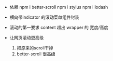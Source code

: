 - 依赖
    npm i better-scroll
    npm i stylus
    npm i lodash

- 横向带indicator 的滚动菜单组件封装

- 滚动的第一要求
    content 超出 wrapper 的 宽度/高度
- 让网页滚动更高级
    1. 把原来的scroll干掉
    2. better-scroll 很高级

